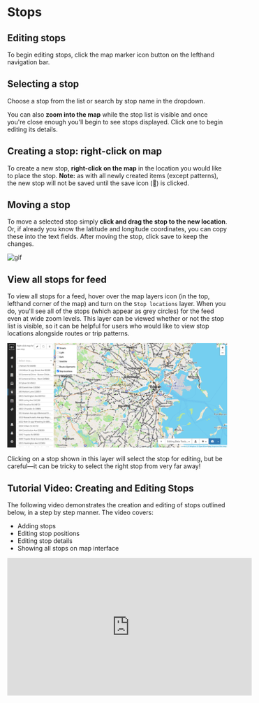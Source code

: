# Stops

## Editing stops

To begin editing stops, click the map marker icon button on the lefthand navigation bar.

## Selecting a stop

Choose a stop from the list or search by stop name in the dropdown.

You can also **zoom into the map** while the stop list is visible and once you're close enough you'll begin to see stops displayed. Click one to begin editing its details.

## Creating a stop: right-click on map

To create a new stop, **right-click on the map** in the location you would like to place the stop. **Note:** as with all newly created items (except patterns), the new stop will not be saved until the save icon (💾) is clicked.

## Moving a stop

To move a selected stop simply **click and drag the stop to the new location**. Or, if already you know the latitude and longitude coordinates, you can copy these into the text fields. After moving the stop, click save to keep the changes.

<!-- ## Stop details

- Name – the name of the stop
- Other information – for any other details you may want to note down about the stop -->

![gif](../../gif/edit-stops.gif)


## View all stops for feed

To view all stops for a feed, hover over the map layers icon (in the top, lefthand corner of the map) and turn on the `Stop locations` layer. When you do, you'll see all of the stops (which appear as grey circles) for the feed even at wide zoom levels. This layer can be viewed whether or not the stop list is visible, so it can be helpful for users who would like to view stop locations alongside routes or trip patterns.

![screenshot](../../img/view-all-stops.png)

Clicking on a stop shown in this layer will select the stop for editing, but be careful—it can be tricky to select the right stop from very far away!

## Tutorial Video: Creating and Editing Stops
The following video demonstrates the creation and editing of stops outlined below, in a step by step manner. The video covers:
- Adding stops
- Editing stop positions
- Editing stop details
- Showing all stops on map interface

<iframe 
    width="560" 
    height="315" 
    src="https://www.youtube.com/embed/xe3nFrkmw5o" 
    frameborder="0" 
    allow="accelerometer; autoplay; encrypted-media; gyroscope; picture-in-picture" 
    allowfullscreen>
</iframe>

<!-- Need to add feature -->
<!-- Merge/Manage Stops – By clicking the ‘Find Duplicate Stops’ button all stops within 15 meters of
each other will become highlighted as a group. After clicking on a highlighted group you will have
the option to merge the stops. -->
